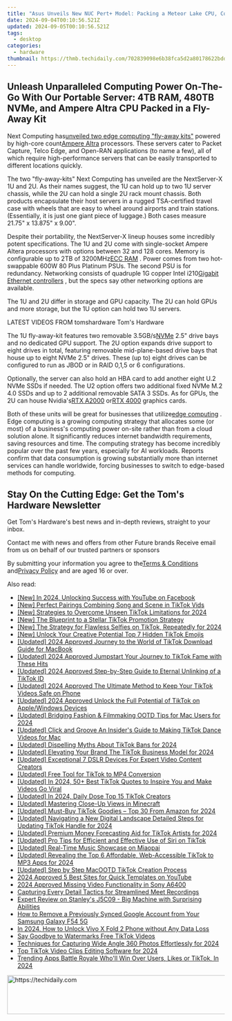 ```yaml
---
title: "Asus Unveils New NUC Pert+ Model: Packing a Meteor Lake CPU, Core Ultra-5 125H for $860!"
date: 2024-09-04T00:10:56.521Z
updated: 2024-09-05T00:10:56.521Z
tags:
  - desktop
categories:
  - hardware
thumbnail: https://thmb.techidaily.com/702839098e6b38fca5d2a80178622bdd12571904afc3e2a79991d9aa352013d7.jpg
---
```


## Unleash Unparalleled Computing Power On-The-Go With Our Portable Server: 4TB RAM, 480TB NVMe, and Ampere Altra CPU Packed in a Fly-Away Kit

Next Computing has[unveiled two edge computing "fly-away kits"](https://solutions.nextcomputing.com/nextcomputing-and-ampere-cpus/) powered by high-core count[Ampere Altra](https://www.tomshardware.com/news/ampere-altra-max-128-core-priced) processors. These servers cater to Packet Capture, Telco Edge, and Open-RAN applications (to name a few), all of which require high-performance servers that can be easily transported to different locations quickly.

 The two "fly-away-kits" Next Computing has unveiled are the NextServer-X 1U and 2U. As their names suggest, the 1U can hold up to two 1U server chassis, while the 2U can hold a single 2U rack mount chassis. Both products encapsulate their host servers in a rugged TSA-certified travel case with wheels that are easy to wheel around airports and train stations. (Essentially, it is just one giant piece of luggage.) Both cases measure 21.75" x 13.875" x 9.00".

 Despite their portability, the NextServer-X lineup houses some incredibly potent specifications. The 1U and 2U come with single-socket Ampere Altera processors with options between 32 and 128 cores. Memory is configurable up to 2TB of 3200MHz[ECC RAM](https://www.tomshardware.com/reviews/ecc-memory-ram-glossary-definition,6013.html) . Power comes from two hot-swappable 600W 80 Plus Platinum PSUs. The second PSU is for redundancy. Networking consists of quadruple 1G copper Intel i210[Gigabit](https://www.tomshardware.com/reviews/gigabit-ethernet-bandwidth,2321-3.html) [Ethernet controllers](https://www.tomshardware.com/tech-industry/artificial-intelligence/jim-keller-suggests-nvidia-should-have-used-ethernet-to-stitch-together-blackwell-gpus) , but the specs say other networking options are available.

 The 1U and 2U differ in storage and GPU capacity. The 2U can hold GPUs and more storage, but the 1U option can hold two 1U servers.

 LATEST VIDEOS FROM tomshardware Tom's Hardware

 The 1U fly-away-kit features two removable 3.5GB/s[NVMe](https://www.tomshardware.com/news/nvme-2-0-supports-hard-disk-drives) 2.5" drive bays and no dedicated GPU support. The 2U option expands drive support to eight drives in total, featuring removable mid-plane-based drive bays that house up to eight NVMe 2.5" drives. These (up to) eight drives can be configured to run as JBOD or in RAID 0,1,5 or 6 configurations.

 Optionally, the server can also hold an HBA card to add another eight U.2 NVMe SSDs if needed. The U2 option offers two additional fixed NVMe M.2 4.0 SSDs and up to 2 additional removable SATA 3 SSDs. As for GPUs, the 2U can house Nvidia's[RTX A2000](https://www.tomshardware.com/news/nvidia-rtx-a2000-low-profile-workstation-gpu) or[RTX 4000](https://www.tomshardware.com/news/rtx-4000-sff-benchmarked) graphics cards.

 Both of these units will be great for businesses that utilize[edge computing](https://www.tomshardware.com/pc-components/cpus/intel-crams-meteor-lake-laptop-chips-into-a-socket-for-edge-computing-includes-arc-graphics-and-npu-for-ai-workloads) . Edge computing is a growing computing strategy that allocates some (or most) of a business's computing power on-site rather than from a cloud solution alone. It significantly reduces internet bandwidth requirements, saving resources and time. The computing strategy has become incredibly popular over the past few years, especially for AI workloads. Reports confirm that data consumption is growing substantially more than internet services can handle worldwide, forcing businesses to switch to edge-based methods for computing.

## Stay On the Cutting Edge: Get the Tom's Hardware Newsletter

 Get Tom's Hardware's best news and in-depth reviews, straight to your inbox.

 Contact me with news and offers from other Future brands  Receive email from us on behalf of our trusted partners or sponsors

 By submitting your information you agree to the[Terms & Conditions](https://futureplc.com/terms-conditions/) and[Privacy Policy](https://futureplc.com/privacy-policy/) and are aged 16 or over.


<ins class="adsbygoogle"
     style="display:block"
     data-ad-format="autorelaxed"
     data-ad-client="ca-pub-7571918770474297"
     data-ad-slot="1223367746"></ins>



<ins class="adsbygoogle"
     style="display:block"
     data-ad-client="ca-pub-7571918770474297"
     data-ad-slot="8358498916"
     data-ad-format="auto"
     data-full-width-responsive="true"></ins>

<span class="atpl-alsoreadstyle">Also read:</span>
<div><ul>
<li><a href="https://facebook-videos.techidaily.com/new-in-2024-unlocking-success-with-youtube-on-facebook/"><u>[New] In 2024, Unlocking Success with YouTube on Facebook</u></a></li>
<li><a href="https://tiktok-videos.techidaily.com/new-perfect-pairings-combining-song-and-scene-in-tiktok-vids/"><u>[New] Perfect Pairings  Combining Song and Scene in TikTok Vids</u></a></li>
<li><a href="https://tiktok-videos.techidaily.com/new-strategies-to-overcome-unseen-tiktok-limitations-for-2024/"><u>[New] Strategies to Overcome Unseen TikTok Limitations for 2024</u></a></li>
<li><a href="https://tiktok-videos.techidaily.com/new-the-blueprint-to-a-stellar-tiktok-promotion-strategy/"><u>[New] The Blueprint to a Stellar TikTok Promotion Strategy</u></a></li>
<li><a href="https://tiktok-videos.techidaily.com/new-the-strategy-for-flawless-selfies-on-tiktok-repeatedly-for-2024/"><u>[New] The Strategy for Flawless Selfies on TikTok, Repeatedly for 2024</u></a></li>
<li><a href="https://tiktok-videos.techidaily.com/new-unlock-your-creative-potential-top-7-hidden-tiktok-emojis/"><u>[New] Unlock Your Creative Potential  Top 7 Hidden TikTok Emojis</u></a></li>
<li><a href="https://tiktok-videos.techidaily.com/updated-2024-approved-journey-to-the-world-of-tiktok-download-guide-for-macbook/"><u>[Updated] 2024 Approved  Journey to the World of TikTok  Download Guide for MacBook</u></a></li>
<li><a href="https://tiktok-videos.techidaily.com/updated-2024-approved-jumpstart-your-journey-to-tiktok-fame-with-these-hits/"><u>[Updated] 2024 Approved  Jumpstart Your Journey to TikTok Fame with These Hits</u></a></li>
<li><a href="https://tiktok-videos.techidaily.com/updated-2024-approved-step-by-step-guide-to-eternal-unlinking-of-a-tiktok-id/"><u>[Updated] 2024 Approved  Step-by-Step Guide to Eternal Unlinking of a TikTok ID</u></a></li>
<li><a href="https://tiktok-videos.techidaily.com/updated-2024-approved-the-ultimate-method-to-keep-your-tiktok-videos-safe-on-phone/"><u>[Updated] 2024 Approved  The Ultimate Method to Keep Your TikTok Videos Safe on Phone</u></a></li>
<li><a href="https://tiktok-video-files.techidaily.com/updated-2024-approved-unlock-the-full-potential-of-tiktok-on-applewindows-devices/"><u>[Updated] 2024 Approved  Unlock the Full Potential of TikTok on Apple/Windows Devices</u></a></li>
<li><a href="https://tiktok-videos.techidaily.com/updated-bridging-fashion-and-filmmaking-ootd-tips-for-mac-users-for-2024/"><u>[Updated] Bridging Fashion & Filmmaking  OOTD Tips for Mac Users for 2024</u></a></li>
<li><a href="https://tiktok-videos.techidaily.com/updated-click-and-groove-an-insiders-guide-to-making-tiktok-dance-videos-for-mac/"><u>[Updated] Click and Groove  An Insider's Guide to Making TikTok Dance Videos for Mac</u></a></li>
<li><a href="https://tiktok-videos.techidaily.com/updated-dispelling-myths-about-tiktok-bans-for-2024/"><u>[Updated] Dispelling Myths About TikTok Bans for 2024</u></a></li>
<li><a href="https://tiktok-videos.techidaily.com/updated-elevating-your-brand-the-tiktok-business-model-for-2024/"><u>[Updated] Elevating Your Brand  The TikTok Business Model for 2024</u></a></li>
<li><a href="https://facebook-video-footage.techidaily.com/updated-exceptional-7-dslr-devices-for-expert-video-content-creators/"><u>[Updated] Exceptional 7 DSLR Devices For Expert Video Content Creators</u></a></li>
<li><a href="https://tiktok-videos.techidaily.com/updated-free-tool-for-tiktok-to-mp4-conversion/"><u>[Updated] Free Tool for TikTok to MP4 Conversion</u></a></li>
<li><a href="https://tiktok-videos.techidaily.com/updated-in-2024-50plus-best-tiktok-quotes-to-inspire-you-and-make-videos-go-viral/"><u>[Updated] In 2024, 50+ Best TikTok Quotes to Inspire You and Make Videos Go Viral</u></a></li>
<li><a href="https://tiktok-videos.techidaily.com/updated-in-2024-daily-dose-top-15-tiktok-creators/"><u>[Updated] In 2024, Daily Dose  Top 15 TikTok Creators</u></a></li>
<li><a href="https://extra-guidance.techidaily.com/updated-mastering-close-up-views-in-minecraft/"><u>[Updated] Mastering Close-Up Views in Minecraft</u></a></li>
<li><a href="https://tiktok-videos.techidaily.com/updated-must-buy-tiktok-goodies-top-30-from-amazon-for-2024/"><u>[Updated] Must-Buy TikTok Goodies – Top 30 From Amazon for 2024</u></a></li>
<li><a href="https://tiktok-videos.techidaily.com/updated-navigating-a-new-digital-landscape-detailed-steps-for-updating-tiktok-handle-for-2024/"><u>[Updated] Navigating a New Digital Landscape  Detailed Steps for Updating TikTok Handle for 2024</u></a></li>
<li><a href="https://tiktok-videos.techidaily.com/updated-premium-money-forecasting-aid-for-tiktok-artists-for-2024/"><u>[Updated] Premium Money Forecasting Aid for TikTok Artists for 2024</u></a></li>
<li><a href="https://tiktok-videos.techidaily.com/updated-pro-tips-for-efficient-and-effective-use-of-siri-on-tiktok/"><u>[Updated] Pro Tips for Efficient and Effective Use of Siri on TikTok</u></a></li>
<li><a href="https://tiktok-videos.techidaily.com/updated-real-time-music-showcase-on-miaopai/"><u>[Updated] Real-Time Music Showcase on Miaopai</u></a></li>
<li><a href="https://tiktok-videos.techidaily.com/updated-revealing-the-top-6-affordable-web-accessible-tiktok-to-mp3-apps-for-2024/"><u>[Updated] Revealing the Top 6 Affordable, Web-Accessible TikTok to MP3 Apps for 2024</u></a></li>
<li><a href="https://tiktok-videos.techidaily.com/updated-step-by-step-macootd-tiktok-creation-process/"><u>[Updated] Step by Step  MacOOTD TikTok Creation Process</u></a></li>
<li><a href="https://youtube-video-recordings.techidaily.com/2024-approved-5-best-sites-for-quick-templates-on-youtube/"><u>2024 Approved  5 Best Sites for Quick Templates on YouTube</u></a></li>
<li><a href="https://extra-approaches.techidaily.com/2024-approved-missing-video-functionality-in-sony-a6400/"><u>2024 Approved  Missing Video Functionality in Sony A6400</u></a></li>
<li><a href="https://remote-screen-capture.techidaily.com/capturing-every-detail-tactics-for-streamlined-meet-recordings/"><u>Capturing Every Detail  Tactics for Streamlined Meet Recordings</u></a></li>
<li><a href="https://buynow-tips.techidaily.com/expert-review-on-stanleys-j5c09-big-machine-with-surprising-abilities/"><u>Expert Review on Stanley's J5C09 - Big Machine with Surprising Abilities</u></a></li>
<li><a href="https://android-unlock.techidaily.com/how-to-remove-a-previously-synced-google-account-from-your-samsung-galaxy-f54-5g-by-drfone-android/"><u>How to Remove a Previously Synced Google Account from Your Samsung Galaxy F54 5G</u></a></li>
<li><a href="https://android-unlock.techidaily.com/in-2024-how-to-unlock-vivo-x-fold-2-phone-without-any-data-loss-by-drfone-android/"><u>In 2024, How to Unlock Vivo X Fold 2 Phone without Any Data Loss</u></a></li>
<li><a href="https://tiktok-videos.techidaily.com/say-goodbye-to-watermarks-free-tiktok-videos/"><u>Say Goodbye to Watermarks  Free TikTok Videos</u></a></li>
<li><a href="https://fox-friendly.techidaily.com/techniques-for-capturing-wide-angle-360-photos-effortlessly-for-2024/"><u>Techniques for Capturing Wide Angle 360 Photos Effortlessly for 2024</u></a></li>
<li><a href="https://tiktok-videos.techidaily.com/top-tiktok-video-clips-editing-software-for-2024/"><u>Top TikTok Video Clips Editing Software for 2024</u></a></li>
<li><a href="https://tiktok-videos.techidaily.com/trending-apps-battle-royale-wholl-win-over-users-likes-or-tiktok-in-2024/"><u>Trending Apps Battle Royale  Who'll Win Over Users, Likes or TikTok, In 2024</u></a></li>
</ul></div>

<!-- affiliate ads begin -->
<a href="https://appsumo.8odi.net/c/5597632/2037356/7443" target="_top" id="2037356">
  <img src="//a.impactradius-go.com/display-ad/7443-2037356" border="0" alt="https://techidaily.com" width="728" height="90"/>
</a>
<img height="0" width="0" src="https://appsumo.8odi.net/i/5597632/2037356/7443" style="position:absolute;visibility:hidden;" border="0" />
<!-- affiliate ads end -->